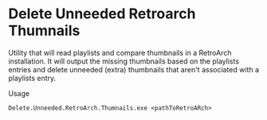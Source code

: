 # Delete Unneeded Retroarch Thumnails
Utility that will read playlists and compare thumbnails in a RetroArch installation. It will output the missing thumbnails based on the playlists entries and delete unneeded (extra) thumbnails that aren't associated with a playlists entry.

Usage
```
Delete.Unneeded.RetroArch.Thumnails.exe <pathToRetroARch>
```
